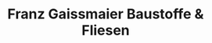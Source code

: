 ---
title: "Franz Gaissmaier Baustoffe & Fliesen"
url: /tettnang/franz-gaissmaier-baustoffe-und-fliesen/
shop: Baustoffe
---